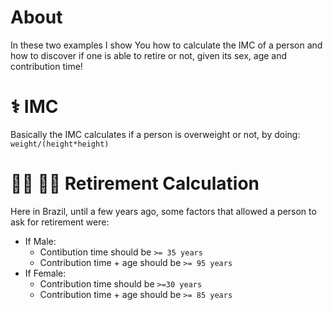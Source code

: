 # About
In these two examples I show You how to calculate the IMC of a person and how to discover if one is able
to retire or not, given its sex, age and contribution time!

# ⚕️ IMC
Basically the IMC calculates if a person is overweight or not, by doing:
`weight/(height*height)`

# 👵🏾 👴🏿 Retirement Calculation
Here in Brazil, until a few years ago, some factors that allowed a person to ask for retirement were:
- If Male:
  * Contibution time should be `>= 35 years`
  * Contribution time + age should be `>= 95 years`
- If Female:
  * Contribution time should be `>=30 years`
  * Contribution time + age should be `>= 85 years`
